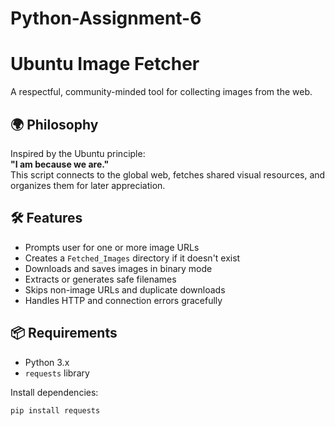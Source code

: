 # Python-Assignment-6
# Ubuntu Image Fetcher

A respectful, community-minded tool for collecting images from the web.

## 🌍 Philosophy

Inspired by the Ubuntu principle:  
**"I am because we are."**  
This script connects to the global web, fetches shared visual resources, and organizes them for later appreciation.

## 🛠 Features

- Prompts user for one or more image URLs
- Creates a `Fetched_Images` directory if it doesn't exist
- Downloads and saves images in binary mode
- Extracts or generates safe filenames
- Skips non-image URLs and duplicate downloads
- Handles HTTP and connection errors gracefully

## 📦 Requirements

- Python 3.x
- `requests` library

Install dependencies:
```bash
pip install requests